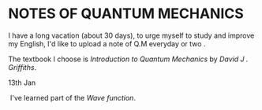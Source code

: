 # NOTES OF QUANTUM MECHANICS

I have a long vacation (about 30 days), to urge myself to study and improve my English, I'd like to upload a note of Q.M everyday or two .

The textbook I choose is _Introduction to Quantum Mechanics_ by _David J . Griffiths_.

 13th Jan

​	I've learned part of the _Wave function_. 

